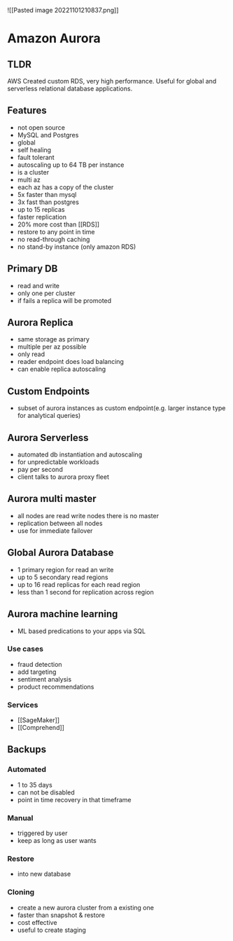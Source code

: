 ![[Pasted image 20221101210837.png]]
# Amazon Aurora

## TLDR
AWS Created custom RDS, very high performance. Useful for global and serverless relational database applications.

## Features
- not open source
- MySQL and Postgres
- global
- self healing
- fault tolerant
- autoscaling up to 64 TB per instance
- is a cluster
- multi az
- each az has a copy of the cluster
- 5x faster than mysql
- 3x fast than postgres
- up to 15 replicas
- faster replication
- 20% more cost than [[RDS]]
- restore to any point in time
- no read-through caching
- no stand-by instance (only amazon RDS)

## Primary DB
- read and write
- only one per cluster
- if fails a replica will be promoted

## Aurora Replica
- same storage as primary
- multiple per az possible
- only read
- reader endpoint does load balancing
- can enable replica autoscaling

## Custom Endpoints
- subset of aurora instances as custom endpoint(e.g. larger instance type for analytical queries)

## Aurora Serverless
- automated db instantiation and autoscaling
- for unpredictable workloads
- pay per second
- client talks to aurora proxy fleet

## Aurora multi master
- all nodes are read write nodes there is no master
- replication between all nodes
- use for immediate failover

## Global Aurora Database
- 1 primary region for read an write
- up to 5 secondary read regions
- up to 16 read replicas for each read region
- less than 1 second for replication across region

## Aurora machine learning
- ML based predications to your apps via SQL

### Use cases
- fraud detection
- add targeting
- sentiment analysis
- product recommendations

### Services
- [[SageMaker]]
- [[Comprehend]]

## Backups

### Automated 
- 1 to 35 days
- can not be disabled
- point in time recovery in that timeframe

### Manual
- triggered by user
- keep as long as user wants

### Restore
- into new database

### Cloning
- create a new aurora cluster from a existing one
- faster than snapshot & restore
- cost effective
- useful to create staging
